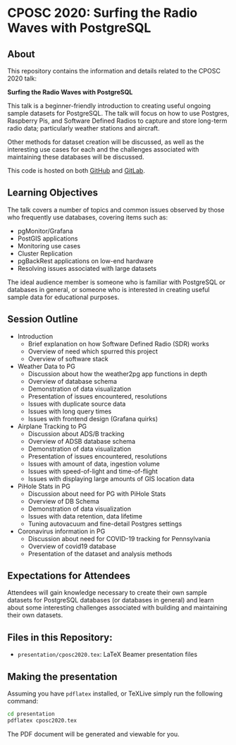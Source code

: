 # CPOSC 2020: Surfing the Radio Waves with PostgreSQL

## About

This repository contains the information and details related to
the CPOSC 2020 talk:

**Surfing the Radio Waves with PostgreSQL**

This talk is a beginner-friendly introduction to creating useful ongoing sample
datasets for PostgreSQL.
The talk will focus on how to use Postgres, Raspberry Pis, and Software Defined
Radios to capture and store long-term radio data; particularly weather stations
and aircraft.

Other methods for dataset creation will be discussed, as well as the interesting
use cases for each and the challenges associated with maintaining these databases
will be discussed.

This code is hosted on both [GitHub](https://github.com/tomswartz07/CPOSC2020) and [GitLab](https://gitlab.com/tom.swartz07/CPOSC2020).

## Learning Objectives

The talk covers a number of topics and common issues observed by those who
frequently use databases, covering items such as: 
- pgMonitor/Grafana 
- PostGIS applications 
- Monitoring use cases 
- Cluster Replication 
- pgBackRest applications on low-end hardware 
- Resolving issues associated with large datasets

The ideal audience member is someone who is familiar with PostgreSQL or databases
in general, or someone who is interested in creating useful sample data for educational
purposes.

## Session Outline
- Introduction 
  - Brief explanation on how Software Defined Radio (SDR) works 
  - Overview of need which spurred this project 
  - Overview of software stack 
- Weather Data to PG 
  - Discussion about how the weather2pg app functions in depth 
  - Overview of database schema 
  - Demonstration of data visualization 
  - Presentation of issues encountered, resolutions 
  - Issues with duplicate source data 
  - Issues with long query times 
  - Issues with frontend design (Grafana quirks) 
- Airplane Tracking to PG 
  - Discussion about ADS/B tracking 
  - Overview of ADSB database schema 
  - Demonstration of data visualization 
  - Presentation of issues encountered, resolutions 
  - Issues with amount of data, ingestion volume 
  - Issues with speed-of-light and time-of-flight 
  - Issues with displaying large amounts of GIS location data
- PiHole Stats in PG
  - Discussion about need for PG with PiHole Stats
  - Overview of DB Schema
  - Demonstration of data visualization
  - Issues with data retention, data lifetime
  - Tuning autovacuum and fine-detail Postgres settings
- Coronavirus information in PG 
  - Discussion about need for COVID-19 tracking for Pennsylvania 
  - Overview of covid19 database 
  - Presentation of the dataset and analysis methods


## Expectations for Attendees
Attendees will gain knowledge necessary to create their own sample datasets
for PostgreSQL databases (or databases in general) and learn about some interesting
challenges associated with building and maintaining their own datasets.

## Files in this Repository:

- `presentation/cposc2020.tex`: LaTeX Beamer presentation files

## Making the presentation

Assuming you have `pdflatex` installed, or TeXLive 
simply run the following command:

```sh
cd presentation
pdflatex cposc2020.tex
```

The PDF document will be generated and viewable for you.
